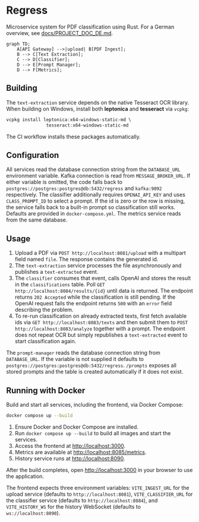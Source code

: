 # Regress

Microservice system for PDF classification using Rust.
For a German overview, see [docs/PROJECT_DOC_DE.md](docs/PROJECT_DOC_DE.md).


```mermaid
graph TD;
    A[API Gateway] -->|upload| B[PDF Ingest];
    B --> C[Text Extraction];
    C --> D[Classifier];
    D --> E[Prompt Manager];
    D --> F[Metrics];
```

## Building

The `text-extraction` service depends on the native
Tesseract OCR library. When building on Windows, install
both **leptonica** and **tesseract** via `vcpkg`:

```powershell
vcpkg install leptonica:x64-windows-static-md \
               tesseract:x64-windows-static-md
```

The CI workflow installs these packages automatically.

## Configuration

All services read the database connection string from the `DATABASE_URL` environment variable.
Kafka connection is read from `MESSAGE_BROKER_URL`.
If either variable is omitted, the code falls back to `postgres://postgres:postgres@db:5432/regress` and `kafka:9092` respectively.
The classifier additionally requires `OPENAI_API_KEY` and uses `CLASS_PROMPT_ID` to select a prompt.
If the id is zero or the row is missing, the service falls back to a built-in
prompt so classification still works.
Defaults are provided in `docker-compose.yml`. The metrics service reads from the same database.

## Usage

1. Upload a PDF via `POST http://localhost:8081/upload` with a multipart field
   named `file`. The response contains the generated id.
2. The `text-extraction` service processes the file asynchronously and publishes
   a `text-extracted` event.
3. The `classifier` consumes that event, calls OpenAI and stores the result in
   the `classifications` table. Poll `GET http://localhost:8084/results/{id}`
   until data is returned. The endpoint returns `202 Accepted` while the
   classification is still pending. If the OpenAI request fails the endpoint
   returns `500` with an `error` field describing the problem.
4. To re-run classification on already extracted texts, first fetch available
   ids via `GET http://localhost:8083/texts` and then submit them to
   `POST http://localhost:8083/analyze` together with a prompt. The endpoint does
   not repeat OCR but simply republishes a `text-extracted` event to start
   classification again.

The `prompt-manager` reads the database connection string from `DATABASE_URL`.
If the variable is not supplied it defaults to
`postgres://postgres:postgres@db:5432/regress`.
`/prompts` exposes all stored prompts and the table is created automatically if
it does not exist.

## Running with Docker

Build and start all services, including the frontend, via Docker Compose:

```bash
docker compose up --build
```

1. Ensure Docker and Docker Compose are installed.
2. Run `docker compose up --build` to build all images and start the services.
3. Access the frontend at <http://localhost:3000>.
4. Metrics are available at <http://localhost:8085/metrics>.
5. History service runs at <http://localhost:8090>.

After the build completes, open <http://localhost:3000> in your browser to use the application.

The frontend expects three environment variables:
`VITE_INGEST_URL` for the upload service (defaults to `http://localhost:8081`),
`VITE_CLASSIFIER_URL` for the classifier service (defaults to
`http://localhost:8084`), and `VITE_HISTORY_WS` for the history WebSocket
(defaults to `ws://localhost:8090`).

